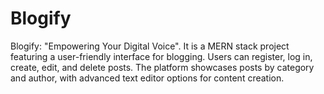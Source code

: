 # Blogify
Blogify: "Empowering Your Digital Voice". It is a MERN stack project featuring a user-friendly interface for blogging. Users can register, log in, create, edit, and delete posts. The platform showcases posts by category and author, with advanced text editor options for content creation.
